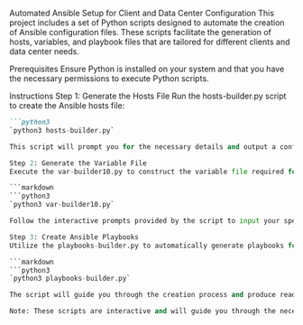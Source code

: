 Automated Ansible Setup for Client and Data Center Configuration
This project includes a set of Python scripts designed to automate the creation of Ansible configuration files. These scripts facilitate the generation of hosts, variables, and playbook files that are tailored for different clients and data center needs.

Prerequisites
Ensure Python is installed on your system and that you have the necessary permissions to execute Python scripts.

Instructions
Step 1: Generate the Hosts File
Run the hosts-builder.py script to create the Ansible hosts file:

```markdown
```python3
`python3 hosts-builder.py`

This script will prompt you for the necessary details and output a configured hosts file for use with Ansible.

Step 2: Generate the Variable File
Execute the var-builder10.py to construct the variable file required for Ansible:

```markdown
```python3
`python3 var-builder10.py`

Follow the interactive prompts provided by the script to input your specific configuration parameters.

Step 3: Create Ansible Playbooks
Utilize the playbooks-builder.py to automatically generate playbooks for the specified environments:

```markdown
```python3
`python3 playbooks-builder.py`

The script will guide you through the creation process and produce ready-to-use Ansible playbooks.

Note: These scripts are interactive and will guide you through the necessary steps to input your configuration data. If you encounter any permissions issues, you may need to add executable permissions to the scripts with the command chmod +x *.py.
